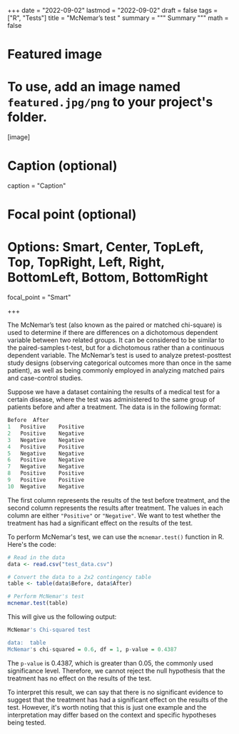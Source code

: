+++
date = "2022-09-02"
lastmod = "2022-09-02"
draft = false
tags = ["R", "Tests"]
title = "McNemar’s test "
summary = """
Summary
"""
math = false

# Featured image
# To use, add an image named `featured.jpg/png` to your project's folder. 
[image]
  # Caption (optional)
  caption = "Caption"
  
  # Focal point (optional)
  # Options: Smart, Center, TopLeft, Top, TopRight, Left, Right, BottomLeft, Bottom, BottomRight
  focal_point = "Smart"

+++

The McNemar’s test (also known as the paired or matched chi-square) is used to determine if there are differences on a dichotomous dependent variable between two related groups. It can be considered to be similar to the paired-samples t-test, but for a dichotomous rather than a continuous dependent variable. The McNemar’s test is used to analyze pretest-posttest study designs (observing categorical outcomes more than once in the same patient), as well as being commonly employed in analyzing matched pairs and case-control studies.

Suppose we have a dataset containing the results of a medical test for a certain disease, where the test was administered to the same group of patients before and after a treatment. The data is in the following format:

```r
Before  After
1   Positive    Positive
2   Positive    Negative
3   Negative    Negative
4   Positive    Positive
5   Negative    Negative
6   Positive    Negative
7   Negative    Negative
8   Positive    Positive
9   Positive    Positive
10  Negative    Negative
```

The first column represents the results of the test before treatment, and the second column represents the results after treatment. The values in each column are either `"Positive"` or `"Negative"`. We want to test whether the treatment has had a significant effect on the results of the test.

To perform McNemar's test, we can use the `mcnemar.test()` function in R. Here's the code:

```r
# Read in the data
data <- read.csv("test_data.csv")

# Convert the data to a 2x2 contingency table
table <- table(data$Before, data$After)

# Perform McNemar's test
mcnemar.test(table)
```

This will give us the following output:

```r
McNemar's Chi-squared test

data:  table
McNemar's chi-squared = 0.6, df = 1, p-value = 0.4387
```

The `p-value` is 0.4387, which is greater than 0.05, the commonly used significance level. Therefore, we cannot reject the null hypothesis that the treatment has no effect on the results of the test.

To interpret this result, we can say that there is no significant evidence to suggest that the treatment has had a significant effect on the results of the test. However, it's worth noting that this is just one example and the interpretation may differ based on the context and specific hypotheses being tested.
